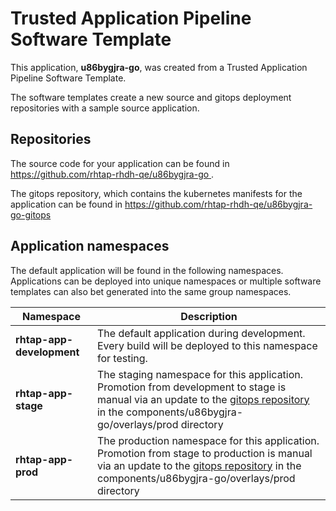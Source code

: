 # Trusted Application Pipeline Software Template

This application, **u86bygjra-go**, was created from a Trusted Application Pipeline Software Template.

The software templates create a new source and gitops deployment repositories with a sample source application. 

## Repositories

The source code for your application can be found in [https://github.com/rhtap-rhdh-qe/u86bygjra-go ](https://github.com/rhtap-rhdh-qe/u86bygjra-go ).
 
The gitops repository, which contains the kubernetes manifests for the application can be found in 
[https://github.com/rhtap-rhdh-qe/u86bygjra-go-gitops ](https://github.com/rhtap-rhdh-qe/u86bygjra-go-gitops ) 

## Application namespaces 

The default application will be found in the following namespaces. Applications can be deployed into unique namespaces or multiple software templates can also bet generated into the same group namespaces.  

|  Namespace   |  Description   |  
| -------- | -------- |   
| **rhtap-app-development** | The default application during development. Every build will be deployed to this namespace for testing. | 
| **rhtap-app-stage** | The staging namespace for this application. Promotion from development to stage is manual via an update to the [gitops repository](https://github.com/rhtap-rhdh-qe/u86bygjra-go-gitops ) in the components/u86bygjra-go/overlays/prod directory |  
| **rhtap-app-prod** | The production namespace for this application. Promotion from stage to production is manual via an update to the [gitops repository](https://github.com/rhtap-rhdh-qe/u86bygjra-go-gitops ) in the components/u86bygjra-go/overlays/prod directory | 